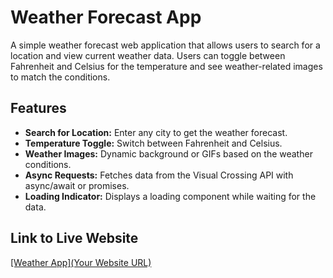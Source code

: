 # Weather Forecast App

A simple weather forecast web application that allows users to search for a location and view current weather data. Users can toggle between Fahrenheit and Celsius for the temperature and see weather-related images to match the conditions.

## Features
- **Search for Location:** Enter any city to get the weather forecast.
- **Temperature Toggle:** Switch between Fahrenheit and Celsius.
- **Weather Images:** Dynamic background or GIFs based on the weather conditions.
- **Async Requests:** Fetches data from the Visual Crossing API with async/await or promises.
- **Loading Indicator:** Displays a loading component while waiting for the data.

## Link to Live Website
[[Weather App](Your Website URL)](https://faisalsherif7.github.io/weather-app/)
